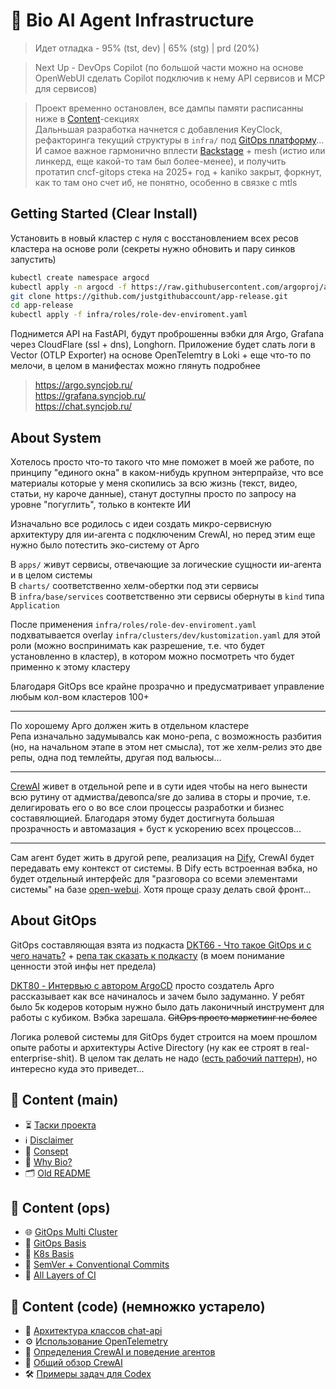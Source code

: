 # 🧠 Bio AI Agent Infrastructure

> Идет отладка - 95% (tst, dev) | 65% (stg) | prd (20%)  

> Next Up - DevOps Copilot (по большой части можно на основе OpenWebUI сделать Copilot подключив к нему АPI сервисов и MCP для сервисов)  

> Проект временно остановлен, все дампы памяти расписанны ниже в [Content](https://github.com/justgithubaccount/app-mono-gitops?tab=readme-ov-file#-%D1%81ontent-main)-секциях  
> Дальньшая разработка начнется с добавления KeyClock, рефакторинга текущий структуры в `infra/` под [GitOps платформу](https://github.com/justgithubaccount/app-mono-gitops/pulls)...  
> И самое важное гармонично вплести [Backstage](https://github.com/backstage/backstage) + mesh (истио или линкерд, еще какой-то там был более-менее), и получить протатип cncf-gitops стека на 2025+  год + kaniko закрыт, форкнут, как то там оно счет иб, не понятно, особенно в связке с mtls  

## Getting Started (Clear Install)

Установить в новый кластер с нуля с восстановлением всех ресов кластера на основе роли (секреты нужно обновить и пару синков запустить)  

```bash
kubectl create namespace argocd  
kubectl apply -n argocd -f https://raw.githubusercontent.com/argoproj/argo-cd/v3.0.12/manifests/ha/install.yaml  
git clone https://github.com/justgithubaccount/app-release.git  
cd app-release  
kubectl apply -f infra/roles/role-dev-enviroment.yaml  
```

Поднимется API на FastAPI, будут проброшенны вэбки для Argo, Grafana через CloudFlare (ssl + dns), Longhorn. 
Приложение будет слать логи в Vector (OTLP Exporter) на основе OpenTelemtry в Loki + еще что-то по мелочи, в целом в манифестах можно глянуть подробнее

> https://argo.syncjob.ru/  
> https://grafana.syncjob.ru/  
> https://chat.syncjob.ru/  

## About System  
Хотелось просто что-то такого что мне поможет в моей же работе, по принципу "единого окна" в каком-нибудь крупном энтерпрайзе, что все материалы которые у меня скопились за всю жизнь (текст, видео, статьи, ну кароче данные), станут доступны просто по запросу на уровне "погуглить", только в контекте ИИ  

Изначально все родилось с идеи создать микро-сервисную архитектуру для ии-агента с подключеним CrewAI, но перед этим еще нужно было потестить эко-систему от Арго  

В `apps/` живут сервисы, отвечающие за логические сущности ии-агента и в целом системы  
В `charts/` соответственно хелм-обертки под эти сервисы  
В `infra/base/services` соответственно эти сервисы обернуты в `kind` типа `Application`  

После применения `infra/roles/role-dev-enviroment.yaml` подхватывается overlay `infra/clusters/dev/kustomization.yaml` для этой роли (можно воспринимать как разрешение, т.е. что будет установленно в кластер), в котором можно посмотреть что будет применно к этому кластеру  

Благодаря GitOps все крайне прозрачно и предусматривает управление любым кол-вом кластеров 100+ 

---

По хорошему Арго должен жить в отдельном кластере  
Репа изначально задумывалсь как моно-репа, с возможность разбития (но, на начальном этапе в этом нет смысла), тот же хелм-релиз это две репы, одна под темлейты, другая под вальюсы...  

---

[CrewAI](https://github.com/justgithubaccount/app-crewai-cluster) живет в отдельной репе и в сути идея чтобы на него вынести всю рутину от адмиства/девопса/sre до залива в сторы и прочие, т.е. делигировать его о во все слои процессы разработки и бизнес составялющией. Благодаря этому будет достигнута большая прозрачность и автомазация + буст к ускорению всех процессов...  

---

Сам агент будет жить в другой репе, реализация на [Dify](https://dify.ai/), CrewAI будет передавать ему контекст от системы. В Dify есть встроенная вэбка, но будет отдельный интерфейс для "разговора со всеми элементами системы" на базе [open-webui](https://github.com/open-webui/open-webui). Хотя проще сразу делать свой фронт...

## About GitOps  

GitOps составляющая взята из подкаста [DKT66 - Что такое GitOps и с чего начать?](https://www.youtube.com/watch?v=5ljFkYqWN4c) + [репа так сказать к подкасту](https://github.com/devOwlish/argocd-demo) (в моем понимание ценности этой инфы нет предела)  

[DKT80 - Интервью с автором ArgoCD](https://www.youtube.com/watch?v=BCer7ybcb1Y) просто создатель Арго рассказывает как все начиналось и зачем было задуманно. У ребят было 5к кодеров которым нужно было дать лаконичный инструмент для работы с кубиком. Вэбка зарешала. ~~GitOps просто маркетинг не более~~  

Логика ролевой системы для GitOps будет строится на моем прошлом опыте работы и архитектуры Active Directory (ну как ее строят в real-enterprise-shit). В целом так делать не надо ([есть рабочий паттерн](misc/context/gitops/gitops-platform.md)), но интересно куда это приведет...

## 📄 Сontent (main)
 - ⏳ [Таски проекта](misc/README-tasks.md)   
 - ℹ️ [Disclaimer](misc/README-disclaimer.md)  
 - 🌱 [Consept](misc/README-consept.md)  
 - 🧪 [Why Bio?](misc/context/how-to-bio.md)  
 - 🗂️ [Old README](misc/README-old.md)  

## 📄 Сontent (ops)
 - 🌐 [GitOps Multi Cluster](/misc/multi-cluster.yaml)  
 - 🐙 [GitOps Basis](/misc/context/gitops/)  
 - 🐳 [K8s Basis](/misc/context/k8s/)  
 - 🔖 [SemVer + Conventional Commits](/misc/context/git/)  
 - 🔄 [All Layers of CI](/misc/context/ci/)  

## 📄 Сontent (code) (немножко устарело)
- 🧠 [Архитектура классов chat-api](misc/context/chat-api-classes.md)
- ⚙️ [Использование OpenTelemetry](misc/context/open-telemetry.md)
- 🤖 [Определения CrewAI и поведение агентов](misc/context/crewai-definition.md)
- 📜 [Общий обзор CrewAI](misc/context/crewai-general.md)
- 🛠️ [Примеры задач для Codex](misc/context/codex-task-example.md)
